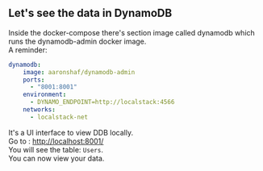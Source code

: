 ## Let's see the data in DynamoDB
Inside the docker-compose there's section image called dynamodb which runs the dynamodb-admin docker image.<br> 
A reminder:<br>
```yaml
dynamodb:
    image: aaronshaf/dynamodb-admin
    ports:
      - "8001:8001"
    environment:
      - DYNAMO_ENDPOINT=http://localstack:4566
    networks:
      - localstack-net

```
It's a UI interface to view DDB locally.<br>
Go to : <http://localhost:8001/> <br>
You will see the table: `Users`. <br>You can now view your data.

